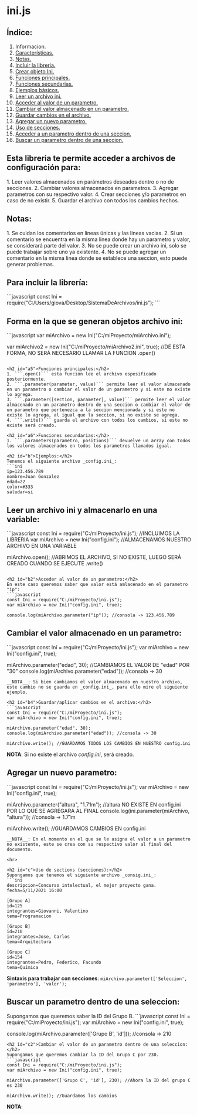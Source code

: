 # ini.js
## Índice:
1. Informacion.
  1. <a href="#a1">Características.</a>
  2. <a href="#a2">Notas.</a>
  3. <a href="#a3">Incluir la libreria.</a>
  4. <a href="#a4">Crear objeto Ini.</a>
  5. <a href="#a5">Funciones principales.</a>
  6. <a href="#a6">Funciones secundarias.</a>
2. <a href="#b">Ejemplos básicos.</a>
  1. <a href="#b1">Leer un archivo ini.</a>
  2. <a href="#b2">Acceder al valor de un parametro.</a>
  3. <a href="#b3">Cambiar el valor almacenado en un parametro.</a>
  4. <a href="#b4">Guardar cambios en el archivo.</a>
  5. <a href="#b5">Agregar un nuevo parametro.</a>
3. <a href="#c">Uso de secciones.</a>
  1. <a href="#c1">Acceder a un parametro dentro de una seccion.</a>
  2. <a href="#c2">Buscar un parametro dentro de una seccion.</a>

<h2 id="a1">Esta libreria te permite acceder a archivos de configuración para:</h2>
1. Leer valores almacenados en parámetros deseados dentro o no de secciones.
2. Cambiar valores almacenados en parametros.
3. Agregar parametros con su respectivo valor.
4. Crear secciones y/o parametros en caso de no existir.
5. Guardar el archivo con todos los cambios hechos.

<h2 id="a2">Notas:</h2>
1. Se cuidan los comentarios en lineas únicas y las lineas vacias.
2. Si un comentario se encuentra en la misma linea donde hay un parametro y valor, se considerará parte del valor.
3. No se puede crear un archivo ini, solo se puede trabajar sobre uno ya existente.
4. No se puede agregar un comentario en la misma linea donde se establece una seccion, esto puede generar problemas.

<h2 id="a3">Para incluir la librería:</h2>
```javascript
const Ini = require("C:/Users/giova/Desktop/SistemaDeArchivos/ini.js");
```

<h2 id="a4">Forma en la que se generan objetos archivo ini:</h2>
```javascript
var miArchivo = new Ini("C:/miProyecto/miArchivo.ini");

var miArchivo2 = new Ini("C:/miProyecto/miArchivo2.ini", true); //DE ESTA FORMA, NO SERÁ NECESARIO LLAMAR LA FUNCION .open()
```

<h2 id="a5">Funciones principales:</h2>
1. ```.open()``` esta función lee el archivo espesificado posteriormente.
2. ```.parameter(parameter, value)``` permite leer el valor almacenado en un parametro o cambiar el valor de un parametro y si este no existe lo agrega.
3. ```.parameter([section, parameter], value)``` permite leer el valor almacenado en un parametro dentro de una seccion o cambiar el valor de un parametro que pertenezca a la seccion mencionada y si este no existe lo agrega, al igual que la seccion, si no existe se agrega.
4. ```.write()``` guarda el archivo con todos los cambios, si este no existe será creado.

<h2 id="a6">Funciones secundarias:</h2>
1. ```.parameters(parametro, positions)``` devuelve un array con todos los valores almacenados en todos los parametros llamados igual.

<h2 id="b">Ejemplos:</h2>
Tenemos el siguiente archivo _config.ini_:
```ini
ip=123.456.789
nombre=Juan Gonzalez
edad=22
color=#333
saludar=si
```

<h2 id="b1">Leer un archivo ini y almacenarlo en una variable:</h2>
```javascript
const Ini = require("C:/miProyecto/ini.js"); //INCLUIMOS LA LIBRERIA
var miArchivo = new Ini("config.ini"); //ALMACENAMOS NUESTRO ARCHIVO EN UNA VARIABLE

miArchivo.open(); //ABRIMOS EL ARCHIVO, SI NO EXISTE, LUEGO SERÁ CREADO CUANDO SE EJECUTE .write()
```

<h2 id="b2">Acceder al valor de un parametro:</h2>
En este caso queremos saber que valor está amlacenado en el parametro "ip":
```javascript
const Ini = require("C:/miProyecto/ini.js");
var miArchivo = new Ini("config.ini", true);

console.log(miArchivo.parameter("ip")); //consola -> 123.456.789
```

<h2 id="b3">Cambiar el valor almacenado en un parametro:</h2>
```javascript
const Ini = require("C:/miProyecto/ini.js");
var miArchivo = new Ini("config.ini", true);

miArchivo.parameter("edad", 30); //CAMBIAMOS EL VALOR DE "edad" POR "30"
console.log(miArchivo.parameter("edad")); //consola -> 30
```
__NOTA__: Si bien cambiamos el valor almacenado en nuestro archivo, este cambio no se guarda en _config.ini_, para ello mire el siguiente ejemplo.

<h2 id="b4">Guardar/aplicar cambios en el archivo:</h2>
```javascript
const Ini = require("C:/miProyecto/ini.js");
var miArchivo = new Ini("config.ini", true);

miArchivo.parameter("edad", 30);
console.log(miArchivo.parameter("edad")); //consola -> 30

miArchivo.write(); //GUARDAMOS TODOS LOS CAMBIOS EN NUESTRO config.ini
```

__NOTA__: Si no existe el archivo _config.ini_, será creado.
<h2 id="b5">Agregar un nuevo parametro:</h2>
```javascript
const Ini = require("C:/miProyecto/ini.js");
var miArchivo = new Ini("config.ini", true);

miArchivo.parameter("altura", "1.71m"); //altura NO EXISTE EN config.ini POR LO QUE SE AGREGARÁ AL FINAL
console.log(ini.parameter(miArchivo, "altura")); //consola -> 1.71m

miArchivo.write(); //GUARDAMOS CAMBIOS EN config.ini
```
__NOTA__: En el momento en el que se le asigna el valor a un parametro no existente, este se crea con su respectivo valor al final del documento.

<hr>

<h2 id="c">Uso de sections (secciones):</h2>
Supongamos que tenemos el siguiente archivo _consig.ini_:
```ini
descripcion=Concurso intelectual, el mejor proyecto gana.
fecha=5/11/2021 16:00

[Grupo A]
id=125
integrantes=Giovanni, Valentino
tema=Programacion

[Grupo B]
id=210
integrantes=Jose, Carlos
tema=Arquitectura

[Grupo C]
id=154
integrantes=Pedro, Federico, Facundo
tema=Química
```
__Sintaxis para trabajar con secciones__: ```miArchivo.parameter(['Seleccion', 'parametro'], 'valor');```
<h2 id="c1">Buscar un parametro dentro de una seleccion:</h2>
Supongamos que queremos saber la ID del Grupo B.
```javascript
const Ini = require("C:/miProyecto/ini.js");
var miArchivo = new Ini("config.ini", true);

console.log(miArchivo.parameter(['Grupo B', 'id'])); //consola -> 210
```
<h2 id="c2">Cambiar el valor de un parametro dentro de una seleccion:</h2>
Supongamos que queremos cambiar la ID del Grupo C por 230.
```javascript
const Ini = require("C:/miProyecto/ini.js");
var miArchivo = new Ini("config.ini", true);

miArchivo.parameter(['Grupo C', 'id'], 230); //Ahora la ID del grupo C es 230

miArchivo.write(); //Guardamos los cambios
```
__NOTA__:
